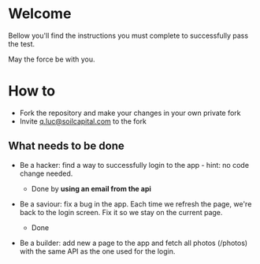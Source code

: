 
# Welcome

Bellow you'll find the instructions you must complete to successfully pass the test.

May the force be with you.

# How to

* Fork the repository and make your changes in your own private fork
* Invite q.luc@soilcapital.com to the fork

## What needs to be done

* Be a hacker: find a way to successfully login to the app - hint: no code change needed.

    - Done by **using an email from the api**


* Be a saviour: fix a bug in the app.  Each time we refresh the page, we're back to the login screen.  Fix it so we stay on the current page.

    - Done


* Be a builder: add new a page to the app and fetch all photos (/photos) with the same API as the one used for the login.
